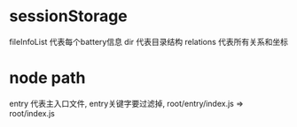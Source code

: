 # sessionStorage
fileInfoList     代表每个battery信息
dir              代表目录结构
relations        代表所有关系和坐标

# node path
entry            代表主入口文件, entry关键字要过滤掉, root/entry/index.js => root/index.js